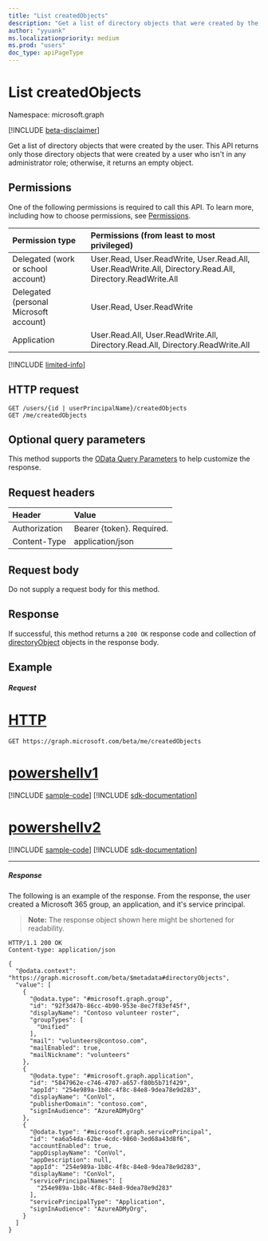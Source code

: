 ```yaml
---
title: "List createdObjects"
description: "Get a list of directory objects that were created by the user."
author: "yyuank"
ms.localizationpriority: medium
ms.prod: "users"
doc_type: apiPageType
---
```


# List createdObjects

Namespace: microsoft.graph

[!INCLUDE [beta-disclaimer](../../includes/beta-disclaimer.md)]

Get a list of directory objects that were created by the user. This API returns only those directory objects that were created by a user who isn't in any administrator role; otherwise, it returns an empty object.

## Permissions
One of the following permissions is required to call this API. To learn more, including how to choose permissions, see [Permissions](/graph/permissions-reference).

|Permission type      | Permissions (from least to most privileged)              |
|:--------------------|:---------------------------------------------------------|
|Delegated (work or school account) | User.Read, User.ReadWrite, User.Read.All, User.ReadWrite.All, Directory.Read.All, Directory.ReadWrite.All    |
|Delegated (personal Microsoft account) | User.Read, User.ReadWrite    |
|Application | User.Read.All, User.ReadWrite.All, Directory.Read.All, Directory.ReadWrite.All |

[!INCLUDE [limited-info](../../includes/limited-info.md)]

## HTTP request
<!-- { "blockType": "ignored" } -->
```http
GET /users/{id | userPrincipalName}/createdObjects
GET /me/createdObjects
```
## Optional query parameters
This method supports the [OData Query Parameters](/graph/query-parameters) to help customize the response.
## Request headers
| Header       | Value |
|:---------------|:--------|
| Authorization  | Bearer {token}. Required.  |
| Content-Type  | application/json  |

## Request body
Do not supply a request body for this method.

## Response

If successful, this method returns a `200 OK` response code and collection of [directoryObject](../resources/directoryobject.md) objects in the response body.
## Example
##### Request
# [HTTP](#tab/http)
<!-- {
  "blockType": "request",
  "name": "get_createdobjects"
}-->
```msgraph-interactive
GET https://graph.microsoft.com/beta/me/createdObjects
```

# [powershellv1](#tab/powershellv1)
[!INCLUDE [sample-code](../includes/snippets/powershellv1/get-createdobjects-powershellv1-snippets.md)]
[!INCLUDE [sdk-documentation](../includes/snippets/snippets-sdk-documentation-link.md)]

# [powershellv2](#tab/powershellv2)
[!INCLUDE [sample-code](../includes/snippets/powershellv2/get-createdobjects-powershellv2-snippets.md)]
[!INCLUDE [sdk-documentation](../includes/snippets/snippets-sdk-documentation-link.md)]

---

##### Response
The following is an example of the response. From the response, the user created a Microsoft 365 group, an application, and it's service principal.

>**Note:** The response object shown here might be shortened for readability.
<!-- {
  "blockType": "response",
  "truncated": true,
  "@odata.type": "microsoft.graph.directoryObject",
  "isCollection": true
} -->
```http
HTTP/1.1 200 OK
Content-type: application/json

{
  "@odata.context": "https://graph.microsoft.com/beta/$metadata#directoryObjects",
  "value": [
    {
      "@odata.type": "#microsoft.graph.group",
      "id": "92f3d47b-86cc-4b90-953e-8ec7f83ef45f",
      "displayName": "Contoso volunteer roster",
      "groupTypes": [
        "Unified"
      ],
      "mail": "volunteers@contoso.com",
      "mailEnabled": true,
      "mailNickname": "volunteers"
    },
    {
      "@odata.type": "#microsoft.graph.application",
      "id": "5847962e-c746-4707-a657-f80b5b71f429",
      "appId": "254e989a-1b8c-4f8c-84e8-9dea78e9d283",
      "displayName": "ConVol",
      "publisherDomain": "contoso.com",
      "signInAudience": "AzureADMyOrg"
    },
    {
      "@odata.type": "#microsoft.graph.servicePrincipal",
      "id": "ea6a54da-62be-4cdc-9860-3ed68a43d8f6",
      "accountEnabled": true,
      "appDisplayName": "ConVol",
      "appDescription": null,
      "appId": "254e989a-1b8c-4f8c-84e8-9dea78e9d283",
      "displayName": "ConVol",
      "servicePrincipalNames": [
        "254e989a-1b8c-4f8c-84e8-9dea78e9d283"
      ],
      "servicePrincipalType": "Application",
      "signInAudience": "AzureADMyOrg",
    }
  ]
}
```

<!-- uuid: 8fcb5dbc-d5aa-4681-8e31-b001d5168d79
2015-10-25 14:57:30 UTC -->
<!--
{
  "type": "#page.annotation",
  "description": "List createdObjects",
  "keywords": "",
  "section": "documentation",
  "tocPath": "",
  "suppressions": [
  ]
}
-->
